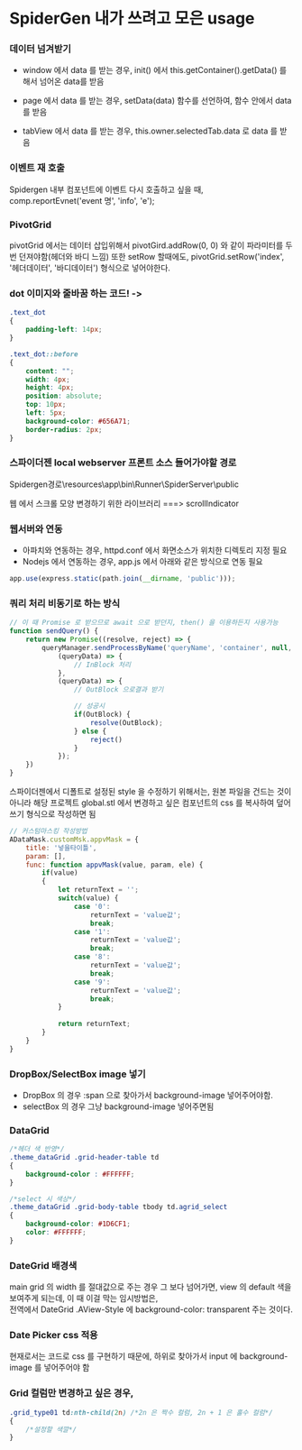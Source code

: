 # SpiderGen 내가 쓰려고 모은 usage

### 데이터 넘겨받기
* window 에서 data 를 받는 경우, init() 에서 this.getContainer().getData() 를 해서 넘어온 data를 받음

* page 에서 data 를 받는 경우, setData(data) 함수를 선언하여, 함수 안에서 data 를 받음

* tabView 에서 data 를 받는 경우, this.owner.selectedTab.data 로 data 를 받음

### 이벤트 재 호출
Spidergen 내부 컴포넌트에 이벤트 다시 호출하고 싶을 때, comp.reportEvnet('event 명', 'info', 'e');

### PivotGrid
pivotGrid 에서는 데이터 삽입위해서 pivotGird.addRow(0, 0) 와 같이 파라미터를 두번 던져야함(헤더와 바디 느낌) 또한 setRow 할때에도, pivotGrid.setRow('index', '헤더데이터', '바디데이터') 형식으로 넣어야한다.

### dot 이미지와 줄바꿈 하는 코드! -> 
```css
.text_dot
{
	padding-left: 14px;
}

.text_dot::before
{
	content: "";
	width: 4px;
	height: 4px;
	position: absolute;
	top: 10px;
	left: 5px;
	background-color: #656A71;
	border-radius: 2px;
}
```

### 스파이더젠 local webserver 프론트 소스 들어가야할 경로

Spidergen경로\resources\app\bin\Runner\SpiderServer\public</br>

웹 에서 스크롤 모양 변경하기 위한 라이브러리 ===> scrollIndicator</br>

### 웹서버와 연동
* 아파치와 연동하는 경우, httpd.conf 에서 화면소스가 위치한 디렉토리 지정 필요
* Nodejs 에서 연동하는 경우, app.js 에서 아래와 같은 방식으로 연동 필요
```js
app.use(express.static(path.join(__dirname, 'public')));
```


### 쿼리 처리 비동기로 하는 방식
```js
// 이 때 Promise 로 받으므로 await 으로 받던지, then() 을 이용하든지 사용가능
function sendQuery() {
	return new Promise((resolve, reject) => {
		queryManager.sendProcessByName('queryName', 'container', null,
			(queryData) => {
				// InBlock 처리
			},
			(queryData) => {
				// OutBlock 으로결과 받기

				// 성공시
				if(OutBlock) {
					resolve(OutBlock);
				} else {
					reject()
				}
			});
	})
}
```

스파이더젠에서 디폴트로 설정된 style 을 수정하기 위해서는, 원본 파일을 건드는 것이 아니라 해당 프로젝트 global.stl 에서 변경하고 싶은 컴포넌트의 css 를 복사하여 덮어쓰기 형식으로 작성하면 됨

```js
// 커스텀마스킹 작성방법
ADataMask.customMsk.appvMask = {
	title: '넣을타이틀',
	param: [],
	func: function appvMask(value, param, ele) {
		if(value)
		{			
			let returnText = '';
			switch(value) {
				case '0':
					returnText = 'value값';
					break;
				case '1':
					returnText = 'value값';
					break;
				case '8':
					returnText = 'value값';
					break;
				case '9':
					returnText = 'value값';
					break;
			}
			
			return returnText;
		}
	}
}
```

### DropBox/SelectBox image 넣기
- DropBox 의 경우 :span 으로 찾아가서 background-image 넣어주어야함.
- selectBox 의 경우 그냥 background-image 넣어주면됨

### DataGrid 
```css
/*헤더 색 반영*/
.theme_dataGrid .grid-header-table td
{
	background-color : #FFFFFF;
}

/*select 시 색상*/
.theme_dataGrid .grid-body-table tbody td.agrid_select
{
	background-color: #1D6CF1;
	color: #FFFFFF;
}
```
### DateGrid 배경색
main grid 의 width 를 절대값으로 주는 경우 그 보다 넘어가면, view 의 default 색을 보여주게 되는데, 이 때 이걸 막는 임시방법은,</br>
전역에서 DateGrid .AView-Style 에 background-color: transparent 주는 것이다.

### Date Picker css 적용
현재로서는 코드로 css 를 구현하기 때문에, 하위로 찾아가서 input 에 background-image 를 넣어주어야 함

### Grid 컬럼만 변경하고 싶은 경우,
```css
.grid_type01 td:nth-child(2n) /*2n 은 짝수 컬럼, 2n + 1 은 홀수 컬럼*/
{
	/*설정할 색깔*/
}
```
